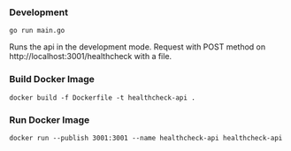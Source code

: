 ### Development

```
go run main.go
```

Runs the api in the development mode.
Request with POST method on http://localhost:3001/healthcheck with a file.

### Build Docker Image

```
docker build -f Dockerfile -t healthcheck-api .
```

### Run Docker Image

```
docker run --publish 3001:3001 --name healthcheck-api healthcheck-api
```
